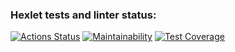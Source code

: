 ### Hexlet tests and linter status:
[![Actions Status](https://github.com/markelovalexdmi/frontend-project-46/workflows/hexlet-check/badge.svg)](https://github.com/markelovalexdmi/frontend-project-46/actions)
[![Maintainability](https://api.codeclimate.com/v1/badges/8042a0510ccfedfc9b94/maintainability)](https://codeclimate.com/github/markelovalexdmi/frontend-project-46/maintainability)
[![Test Coverage](https://api.codeclimate.com/v1/badges/8042a0510ccfedfc9b94/test_coverage)](https://codeclimate.com/github/markelovalexdmi/frontend-project-46/test_coverage)

